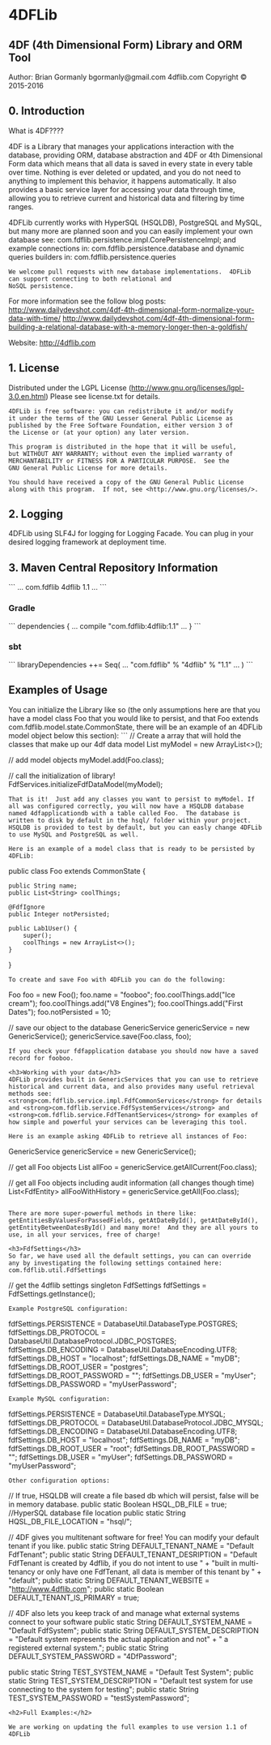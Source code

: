 <h1>4DFLib</h1>
<h2>4DF (4th Dimensional Form) Library and ORM Tool</h2>
Author: Brian Gormanly
bgormanly@gmail.com
4dflib.com
Copyright &copy; 2015-2016

<h2>0. Introduction</h2>
What is 4DF????

4DF is a Library that manages your applications interaction with the database, providing ORM, database abstraction and
4DF or 4th Dimensional Form data which means that all data is saved in every state in every table over time.  Nothing
is ever deleted or updated, and you do not need to anything to implement this behavior, it happens automatically.  It 
also provides a basic service layer for accessing your data through time, allowing you to retrieve current and 
historical data and filtering by time ranges.

4DFLib currently works with HyperSQL (HSQLDB), PostgreSQL and MySQL, but many more are planned soon and you can easily 
implement your own database see:
    com.fdflib.persistence.impl.CorePersistenceImpl;
    and example connections in: com.fdflib.persistence.database 
    and dynamic queries builders in: com.fdflib.persistence.queries
    
    We welcome pull requests with new database implementations.  4DFLib can support connecting to both relational and 
    NoSQL persistence.

For more information see the follow blog posts:
    http://www.dailydevshot.com/4df-4th-dimensional-form-normalize-your-data-with-time/
    http://www.dailydevshot.com/4df-4th-dimensional-form-building-a-relational-database-with-a-memory-longer-then-a-goldfish/

Website: http://4dflib.com


<h2>1. License</h2>

Distributed under the LGPL License (http://www.gnu.org/licenses/lgpl-3.0.en.html)
Please see license.txt for details.

    4DFLib is free software: you can redistribute it and/or modify
    it under the terms of the GNU Lesser General Public License as
    published by the Free Software Foundation, either version 3 of
    the License or (at your option) any later version.

    This program is distributed in the hope that it will be useful,
    but WITHOUT ANY WARRANTY; without even the implied warranty of
    MERCHANTABILITY or FITNESS FOR A PARTICULAR PURPOSE.  See the
    GNU General Public License for more details.

    You should have received a copy of the GNU General Public License
    along with this program.  If not, see <http://www.gnu.org/licenses/>.


<h2>2. Logging</h2>

4DFLib using SLF4J for logging for Logging Facade.  You can plug in your
desired logging framework at deployment time.


<h2>3. Maven Central Repository Information</h2>
```
    <dependencies>
        ...
        <dependency>
            <groupId>com.fdflib</groupId>
            <artifactId>4dflib</artifactId>
            <version>1.1</version>
        </dependency>
        ...
    </dependencies>
```
<h3>Gradle</h3>
```
dependencies {
    ...
    compile "com.fdflib:4dflib:1.1"
    ...
}
```
<h3>sbt</h3>
```
libraryDependencies ++= Seq(
  ...
  "com.fdflib" % "4dflib" % "1.1"
  ...
)
```

<h2>Examples of Usage</h2>
You can initialize the Library like so (the only assumptions here are that you have a model class Foo that you would like to persist, and that Foo extends com.fdflib.model.state.CommonState, there will be an example of an 4DFLib model object below this section):
```
// Create a array that will hold the classes that make up our 4df data model
List<Class> myModel = new ArrayList<>();

// add model objects
myModel.add(Foo.class);

// call the initialization of library!
FdfServices.initializeFdfDataModel(myModel);
```
That is it!  Just add any classes you want to persist to myModel. If all was configured correctly, you will now have a HSQLDB database named 4dfapplicationdb with a table called Foo.  The database is written to disk by default in the hsql/ folder within your project.  HSQLDB is provided to test by default, but you can easly change 4DFLib to use MySQL and PostgreSQL as well. 

Here is an example of a model class that is ready to be persisted by 4DFLib:
```
public class Foo extends CommonState {

    public String name;
    public List<String> coolThings;

    @FdfIgnore
    public Integer notPersisted;

    public Lab1User() {
        super();
        coolThings = new ArrayList<>();
    }
}
```
To create and save Foo with 4DFLib you can do the following:
```
Foo foo = new Foo();
foo.name = "fooboo";
foo.coolThings.add("Ice cream");
foo.coolThings.add("V8 Engines");
foo.coolThings.add("First Dates");
foo.notPersisted = 10;

// save our object to the database
GenericService genericService = new GenericService();
genericService.save(Foo.class, foo);
```
If you check your fdfapplication database you should now have a saved record for fooboo.

<h3>Working with your data</h3>
4DFLib provides built in GenericServices that you can use to retrieve historical and current data, and also provides many useful retrieval methods see: <strong>com.fdflib.service.impl.FdfCommonServices</strong> for details and <strong>com.fdflib.service.FdfSystemServices</strong> and <strong>com.fdflib.service.FdfTenantServices</strong> for examples of how simple and powerful your services can be leveraging this tool.

Here is an example asking 4DFLib to retrieve all instances of Foo:
```
GenericService genericService = new GenericService();
        
// get all Foo objects
List<Foo> allFoo = genericService.getAllCurrent(Foo.class);
        
// get all Foo objects including audit information (all changes though time)
List<FdfEntity<Foo>> allFooWithHistory = genericService.getAll(Foo.class);
```

There are more super-powerful methods in there like: getEntitiesByValuesForPassedFields, getAtDateById(), getAtDateById(), getEntityBetweenDatesById() and many more!  And they are all yours to use, in all your services, free of charge!

<h3>FdfSettings</h3>
So far, we have used all the default settings, you can can override any by investigating the following settings contained here: com.fdflib.util.FdfSettings
```
// get the 4dflib settings singleton
FdfSettings fdfSettings = FdfSettings.getInstance();
```
Example PostgreSQL configuration:
```
fdfSettings.PERSISTENCE = DatabaseUtil.DatabaseType.POSTGRES;
fdfSettings.DB_PROTOCOL = DatabaseUtil.DatabaseProtocol.JDBC_POSTGRES;
fdfSettings.DB_ENCODING = DatabaseUtil.DatabaseEncoding.UTF8;
fdfSettings.DB_HOST = "localhost";
fdfSettings.DB_NAME = "myDB";
fdfSettings.DB_ROOT_USER = "postgres"; 
fdfSettings.DB_ROOT_PASSWORD = "";
fdfSettings.DB_USER = "myUser";
fdfSettings.DB_PASSWORD = "myUserPassword";       
```
Example MySQL configuration:
```
fdfSettings.PERSISTENCE = DatabaseUtil.DatabaseType.MYSQL;
fdfSettings.DB_PROTOCOL = DatabaseUtil.DatabaseProtocol.JDBC_MYSQL;
fdfSettings.DB_ENCODING = DatabaseUtil.DatabaseEncoding.UTF8;
fdfSettings.DB_HOST = "localhost";
fdfSettings.DB_NAME = "myDB";
fdfSettings.DB_ROOT_USER = "root"; 
fdfSettings.DB_ROOT_PASSWORD = "";
fdfSettings.DB_USER = "myUser";
fdfSettings.DB_PASSWORD = "myUserPassword";       
```
Other configuration options:
```
// If true, HSQLDB will create a file based db which will persist, false will be in memory database.
public static Boolean HSQL_DB_FILE = true;
//HyperSQL database file location
public static String HQSL_DB_FILE_LOCATION = "hsql/";

// 4DF gives you multitenant software for free! You can modify your default tenant if you like.
public static String DEFAULT_TENANT_NAME = "Default FdfTenant";
public static String DEFAULT_TENANT_DESRIPTION = "Default FdfTenant is created by 4dflib, if you do not intent to use "
        + "built in multi-tenancy or only have one FdfTenant, all data is member of this tenant by "
        + "default";
public static String DEFAULT_TENANT_WEBSITE = "http://www.4dflib.com";
public static Boolean DEFAULT_TENANT_IS_PRIMARY = true;

// 4DF also lets you keep track of and manage what external systems connect to your software
public static String DEFAULT_SYSTEM_NAME = "Default FdfSystem";
public static String DEFAULT_SYSTEM_DESCRIPTION = "Default system represents the actual application and not"
        + " a registered external system.";
public static String DEFAULT_SYSTEM_PASSWORD = "4DfPassword";

public static String TEST_SYSTEM_NAME = "Default Test System";
public static String TEST_SYSTEM_DESCRIPTION = "Default test system for use connecting to the system for testing";
public static String TEST_SYSTEM_PASSWORD = "testSystemPassword";
```
<h2>Full Examples:</h2>

We are working on updating the full examples to use version 1.1 of 4DFLib



